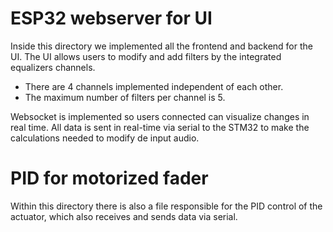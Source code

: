# ESP32 webserver for UI

Inside this directory we implemented all the frontend and backend for the UI. The UI allows users to modify and add filters by the integrated equalizers channels. 

- There are 4 channels implemented independent of each other.
- The maximum number of filters per channel is 5.

Websocket is implemented so users connected can visualize changes in real time. All data is sent in real-time via serial to the STM32 to make the calculations needed to modify de input audio.


# PID for motorized fader

Within this directory there is also a file responsible for the PID control of the actuator, which also receives and sends data via serial.
